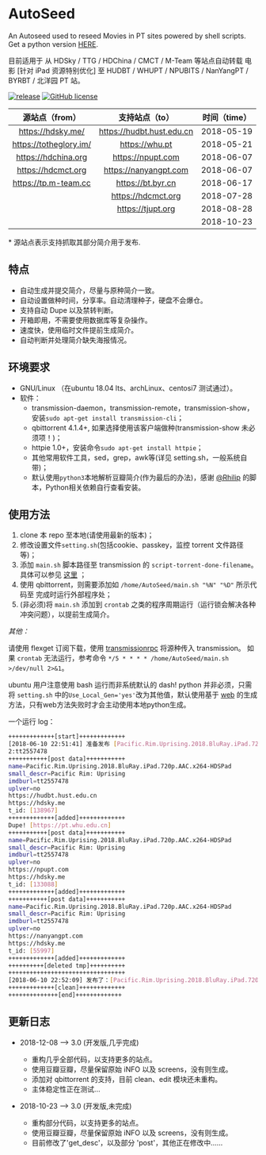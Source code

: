 # AutoSeed

An Autoseed used to reseed Movies in PT sites powered by shell scripts. Get a python version [HERE](https://github.com/Rhilip/Pt-Autoseed).

目前适用于 从 HDSky / TTG / HDChina / CMCT / M-Team 等站点自动转载 电影 [针对 iPad 资源特别优化] 至 HUDBT / WHUPT / NPUBITS / NanYangPT / BYRBT / 北洋园 PT 站。

[![release](https://img.shields.io/badge/Version-3.0-brightgreen.svg)](https://github.com/rachpt/AutoSeed/releases/tag/v3.0)  [![GitHub license](https://img.shields.io/badge/license-AGPL-blue.svg)](https://raw.githubusercontent.com/rachpt/AutoSeed/master/LICENSE)

|  源站点（from）   |      支持站点（to）      | 时间（time） |
| :---------------: | :-----------------------: | :----------: |
| https://hdsky.me/ | https://hudbt.hust.edu.cn |  2018-05-19  |
| https://totheglory.im/ | https://whu.pt |  2018-05-21  |
| https://hdchina.org | https://npupt.com |  2018-06-07 |
| https://hdcmct.org | https://nanyangpt.com | 2018-06-07 |
| https://tp.m-team.cc | https://bt.byr.cn | 2018-06-17 |
|                   | https://hdcmct.org  | 2018-07-28 |
|                   | https://tjupt.org  | 2018-08-28 |
|             |              | 2018-10-23 |

\* 源站点表示支持抓取其部分简介用于发布.

## 特点

 - 自动生成并提交简介，尽量与原种简介一致。
 - 自动设置做种时间，分享率。自动清理种子，硬盘不会爆仓。
 - 支持自动 Dupe 以及禁转判断。
 - 开箱即用，不需要使用数据库等复杂操作。
 - 速度快，使用临时文件提前生成简介。
 - 自动判断并处理简介缺失海报情况。 


## 环境要求

- GNU/Linux （在ubuntu 18.04 lts、archLinux、centosi7 测试通过）。
- 软件：
  - transmission-daemon，transmission-remote，transmission-show，安装`sudo apt-get install transmission-cli`；
  - qbittorrent 4.1.4+, 如果选择使用该客户端做种(transmission-show 未必须项！)； 
  - httpie 1.0+，安装命令`sudo apt-get install httpie`；
  - 其他常用软件工具，sed，grep，awk等(详见 setting.sh，一般系统自带)；
  - 默认使用`python3`本地解析豆瓣简介(作为最后的办法)，感谢 [@Rhilip](https://github.com/Rhilip/PT-help/blob/master/modules/infogen/gen.py) 的脚本，Python相关依赖自行查看安装。

## 使用方法

1. clone 本 repo 至本地(请使用最新的版本)；
2. 修改设置文件`setting.sh`(包括cookie、passkey，监控 torrent 文件路径等)；
3. 添加 `main.sh` 脚本路径至 transmission 的 `script-torrent-done-filename`。具体可以参见 [这里](https://rachpt.github.io/2018/03/25/transmission-settings/) ；
4. 使用 qbittorrent，则需要添加如 `/home/AutoSeed/main.sh "%N" "%D"` 所示代码至 完成时运行外部程序处；
4. (非必须)将 `main.sh` 添加到  `crontab` 之类的程序周期运行（运行锁会解决各种冲突问题），以提前生成简介。


*其他：*

请使用 flexget 订阅下载，使用 [transmissionrpc](https://flexget.com/Plugins/transmission) 将源种传入 transmission。
如果 `crontab` 无法运行，参考命令 `*/5 * * * * /home/AutoSeed/main.sh >/dev/null 2>&1`。

ubuntu 用户注意使用 bash 运行而非系统默认的 dash!
python 并非必须，只需将 `setting.sh` 中的`Use_Local_Gen='yes'`改为其他值，默认使用基于 [web](https://rhilip.github.io/PT-help/ptgen) 的生成方法，只有web方法失败时才会主动使用本地python生成。


一个运行 log：

```sh
+++++++++++++[start]+++++++++++++
[2018-06-10 22:51:41] 准备发布 [Pacific.Rim.Uprising.2018.BluRay.iPad.720p.AAC.x264-HDSPad]
2:tt2557478
+++++++++++[post data]+++++++++++
name=Pacific.Rim.Uprising.2018.BluRay.iPad.720p.AAC.x264-HDSPad
small_descr=Pacific Rim: Uprising 
imdburl=tt2557478
uplver=no
https://hudbt.hust.edu.cn
https://hdsky.me
t_id: [138967]
+++++++++++++[added]+++++++++++++
Dupe! [https://pt.whu.edu.cn]
+++++++++++[post data]+++++++++++
name=Pacific.Rim.Uprising.2018.BluRay.iPad.720p.AAC.x264-HDSPad
small_descr=Pacific Rim: Uprising 
imdburl=tt2557478
uplver=no
https://npupt.com
https://hdsky.me
t_id: [133088]
+++++++++++++[added]+++++++++++++
+++++++++++[post data]+++++++++++
name=Pacific.Rim.Uprising.2018.BluRay.iPad.720p.AAC.x264-HDSPad
small_descr=Pacific Rim: Uprising 
imdburl=tt2557478
uplver=no
https://nanyangpt.com
https://hdsky.me
t_id: [55997]
+++++++++++++[added]+++++++++++++
++++++++++[deleted tmp]++++++++++
+++++++++++++++++++++++++++++++++
[2018-06-10 22:52:09] 发布了：[Pacific.Rim.Uprising.2018.BluRay.iPad.720p.AAC.x264-HDSPad]
+++++++++++++[clean]+++++++++++++
++++++++++++++[end]+++++++++++++

```

## 更新日志

- 2018-12-08 --> 3.0 (开发版,几乎完成)
  - 重构几乎全部代码，以支持更多的站点。
  - 使用豆瓣豆瓣，尽量保留原始 iNFO 以及 screens，没有则生成。
  - 添加对 qbittorrent 的支持，目前 clean、edit 模块还未重构。
  - 主体稳定性正在测试...

- 2018-10-23 --> 3.0 (开发版,未完成)
  - 重构部分代码，以支持更多的站点。
  - 使用豆瓣豆瓣，尽量保留原始 iNFO 以及 screens，没有则生成。
  - 目前修改了'get_desc'，以及部分 'post'，其他正在修改中……
